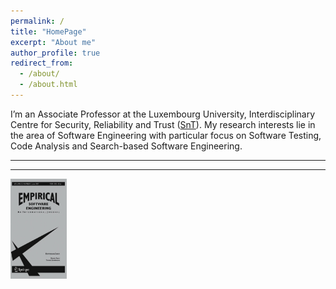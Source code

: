 ```yaml
---
permalink: /
title: "HomePage"
excerpt: "About me"
author_profile: true
redirect_from: 
  - /about/
  - /about.html
---
```


I’m an Associate Professor at the Luxembourg University, Interdisciplinary Centre for Security, Reliability and Trust ([SnT](https://wwwfr.uni.lu/snt)). My research interests lie in the area of Software Engineering with particular focus on Software Testing, Code Analysis and Search-based Software Engineering. 

---------------------------------------------------------------------------------------------------------------------------------------------------------

---------------------------------------------------------------------------------------------------------------------------------------------------------
<a href="[https://conf.researchr.org/home/ssbse-2022](https://link.springer.com/journal/10664)">
      <img src="/images/10664.jpeg" width="90" height="160">
</a>

